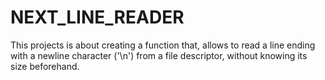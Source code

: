 # NEXT_LINE_READER
This projects is about creating a function that, allows to read a line ending with a newline character ('\n') from a file descriptor, without knowing its size beforehand.
